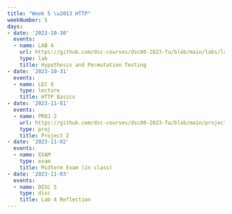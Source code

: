 ```yaml
---
title: "Week 5 \u2013 HTTP"
weekNumber: 5
days:
- date: '2023-10-30'
  events:
  - name: LAB 4
    url: https://github.com/dsc-courses/dsc80-2023-fa/blob/main/labs/lab04/lab.ipynb
    type: lab
    title: Hypothesis and Permutation Testing
- date: '2023-10-31'
  events:
  - name: LEC 9
    type: lecture
    title: HTTP Basics
- date: '2023-11-01'
  events:
  - name: PROJ 2
    url: https://github.com/dsc-courses/dsc80-2023-fa/blob/main/projects/02-covid_vax/project.ipynb
    type: proj
    title: Project 2
- date: '2023-11-02'
  events:
  - name: EXAM
    type: exam
    title: Midterm Exam (in class)
- date: '2023-11-03'
  events:
  - name: DISC 5
    type: disc
    title: Lab 4 Reflection
---
```

